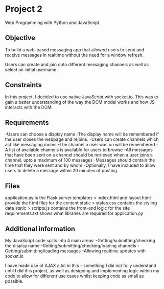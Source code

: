 # Project 2

Web Programming with Python and JavaScript

Objective
---------
To build a web-based messaging app that allowed users to send and receive messages in realtime without the need for a window refresh.

Users can create and join onto different messaging channels as well as select an initial username.

Constraints
-----------
In this project, I decided to use native JavaScript with socket.io. This was to gain a better understanding of the way the DOM model works and how JS interacts with the DOM.

Requirements
------------
-Users can choose a display name
-The display name will be remembered if the user closes the webpage and rejoins.
-Users can create channels which act like messaging rooms
-The channel a user was on will be remembered
-A list of available channels is available for users to browse
-All messages that have been sent on a channel should be retrieved when a user joins a channel, upto a maximum of 100 messages
-Messages should contain the time that they were sent and by whom
-Optionally, I have included to allow users to delete a message within 20 minutes of posting

Files
-----
application.py is the Flask server
templates > index.html and layout.html provide the html files for the content
static > styles.css contains the styling data
static > scripts.js contains the front-end logic for the site
requirements.txt shows what libraries are required for application.py

Additional information
----------------------
My JavaScript code splits into 4 main areas:
-Getting/submitting/checking the display name
-Getting/submitting/checking/loading channels
-Getting/submitting/loading messages
-Allowing realtime updates with socket.io

I have made use of AJAX a lot in this - something I did not fully understand until I did this project, as well as designing and implementing logic within my code to allow for different use cases whilst keeping code as small as possible. 
